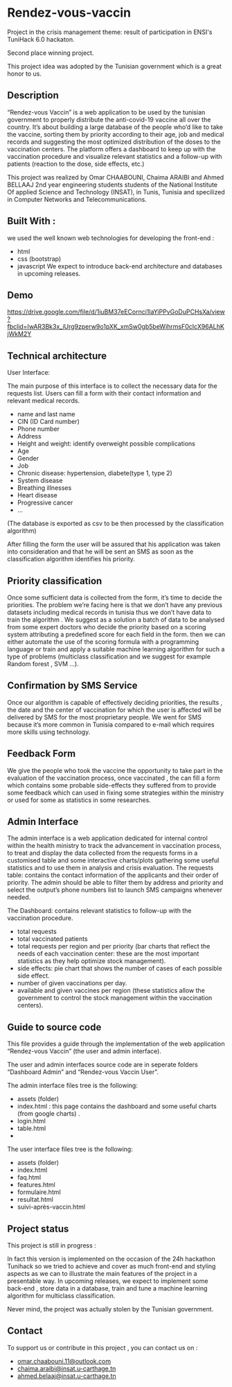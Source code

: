 # Rendez-vous-vaccin
Project in the crisis management theme: result of participation in ENSI's TuniHack 6.0 hackaton.

Second place winning project.

This project idea was adopted by the Tunisian government which is a great honor to us.

## Description
“Rendez-vous Vaccin” is a web application to be used by the tunisian government to properly distribute the anti-covid-19 vaccine all over the country. It’s about building a large database of the people who’d like to take the vaccine, sorting them by priority according to their age, job and medical records and suggesting the most optimized distribution of the doses to the vaccination centers. The platform offers a dashboard to keep up with the vaccination procedure and visualize relevant statistics and a follow-up with patients (reaction to the dose, side effects, etc.)

This project was realized by Omar CHAABOUNI, Chaima ARAIBI and Ahmed BELLAAJ 2nd year engineering students students of the National Institute Of applied Science and Technology (INSAT), in Tunis, Tunisia and specilized in Computer Networks and Telecommunications.

## Built With :
we used the well known web technologies for developing the front-end :
  - html 
  - css (bootstrap)
  - javascript
We expect to introduce back-end architecture and databases in upcoming releases.

## Demo
https://drive.google.com/file/d/1iuBM37eECornci1laYiPPvGoDuPCHsXa/view?fbclid=IwAR3Bk3x_iUrg9zperw9o1pXK_xmSw0gb5beWihrmsF0cIcX96ALhKjWkM2Y

## Technical architecture

User Interface: 

The main purpose of this interface is to collect the necessary data for the requests list. Users can fill a form with their contact information and relevant medical records. 

  - name and last name
  - CIN (ID Card number)
  - Phone number 
  - Address
  - Height and weight: identify overweight possible complications
  - Age 
  - Gender
  - Job
  - Chronic disease: hypertension, diabete(type 1, type 2)
  - System disease
  - Breathing illnesses
  - Heart disease
  - Progressive cancer
  - …

(The database is exported as csv to be then processed by the classification algorithm)


After filling the form the user will be assured that his application was taken into consideration and that he will be sent an SMS as soon as the classification algorithm identifies his priority.

## Priority classification

Once some sufficient data is collected from the form, it’s time to decide the priorities. The problem we’re facing here is that we don’t have any previous datasets including medical records in tunisia thus we don’t have data to train the algorithm . We suggest as a solution a batch of data to be analysed from some expert doctors who decide the priority based on a scoring system attributing a predefined score for each field in the form. then we can either automate the use of the scoring formula with a programming language or train and apply a suitable machine learning algorithm for such a type of problems (multiclass classification and we suggest for example Random forest , SVM ...).


## Confirmation by SMS Service

Once our algorithm is capable of effectively deciding priorities, the results , the date and the center of vaccination for which the user is affected will be delivered by SMS for the most proprietary people. We went for SMS because it’s more common in Tunisia compared to e-mail which requires more skills using technology.

## Feedback Form 

We give the people who took the vaccine the opportunity to take part in the evaluation of the vaccination process, once vaccinated , the can fill a form which contains some probable side-effects they suffered from to provide some feedback which can used in fixing some strategies within the ministry or used for some as statistics in some researches.

## Admin Interface

The admin interface is a web application dedicated for internal control within the health ministry to track the advancement in vaccination process, to treat and display the data collected from the requests forms in a customised table and some interactive charts/plots gathering some useful statistics and to use them in analysis and crisis evaluation. 
The requests table: contains the contact information of the applicants and their order of priority. The admin should be able to filter them by address and priority and select the output’s phone numbers list to launch SMS campaigns whenever needed.

The Dashboard: contains relevant statistics to follow-up with the vaccination procedure.
  - total requests 
  - total vaccinated patients
  - total requests per region and per priority (bar charts that reflect the needs of each vaccination center:  these are the most important statistics as they help optimize stock management).
  - side effects: pie chart that shows the number of cases of each possible side effect.
  - number of given vaccinations per day.
  - available and given vaccines per region (these statistics allow the government to control the stock management within the vaccination centers).

## Guide to source code

This file provides a guide through the implementation of the web application “Rendez-vous Vaccin” (the user and admin interface).

The user and admin interfaces source code are in seperate folders “Dashboard Admin” and “Rendez-vous Vaccin User”.

The admin interface files tree is the following:
  - assets (folder)
  - index.html : this page contains the dashboard and some useful charts (from google charts) .
  - login.html
  - table.html
  - 
The user interface files tree is the following:
  - assets (folder)
  - index.html
  - faq.html
  - features.html
  - formulaire.html
  - resultat.html
  - suivi-après-vaccin.html

## Project status

This project is still in progress :

In fact this version is implemented on the occasion of the 24h hackathon Tunihack so we tried to achieve and cover as much front-end and styling aspects as we can to illustrate the main features of the project in a presentable way. In upcoming releases, we expect to implement some back-end , store data in a database, train and tune a machine learning algorithm for multiclass classification.

Never mind, the project was actually stolen by the Tunisian government.

## Contact
To support us or contribute in this project , you can contact us on :
* omar.chaabouni.11@outlook.com
* chaima.araibi@insat.u-carthage.tn
* ahmed.belaaj@insat.u-carthage.tn
